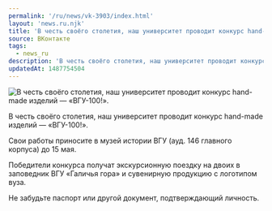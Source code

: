 ```yaml
---
permalink: '/ru/news/vk-3903/index.html'
layout: 'news.ru.njk'
title: 'В честь своёго столетия, наш университет проводит конкурс hand-made изделий — «ВГУ-100!».'
source: ВКонтакте
tags:
  - news_ru
description: 'В честь своёго столетия, наш университет проводит конкурс hand-made изделий — «ВГУ-100!».'
updatedAt: 1487754504
---
```

![В честь своёго столетия, наш университет проводит конкурс hand-made изделий — «ВГУ-100!».](https://sun9-50.userapi.com/impf/c638816/v638816481/22270/5Pq0a7BCOrg.jpg?size=900x600&quality=96&proxy=1&sign=f275ced9514c71df6b16b263cf34e550&c_uniq_tag=PnlgbxPGou5BXbfAWiAbaziZFsbSJq0asdfAR2_EtUM&type=album)

В честь своёго столетия, наш университет проводит конкурс hand-made изделий — «ВГУ-100!».

Свои работы приносите в музей истории ВГУ (ауд. 146 главного корпуса) до 15 мая.

Победители конкурса получат экскурсионную поездку на двоих в заповедник ВГУ «Галичья гора» и сувенирную продукцию с логотипом вуза.

Не забудьте паспорт или другой документ, подтверждающий личность.
